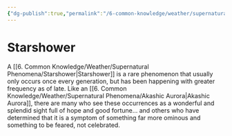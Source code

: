 ```yaml
---
{"dg-publish":true,"permalink":"/6-common-knowledge/weather/supernatural-phenomena/starshower/","noteIcon":""}
---
```


# Starshower

A [[6. Common Knowledge/Weather/Supernatural Phenomena/Starshower\|Starshower]] is a rare phenomenon that usually only occurs once every generation, but has been happening with greater frequency as of late. Like an [[6. Common Knowledge/Weather/Supernatural Phenomena/Akashic Aurora\|Akashic Aurora]], there are many who see these occurrences as a wonderful and splendid sight full of hope and good fortune... and others who have determined that it is a symptom of something far more ominous and something to be feared, not celebrated. 